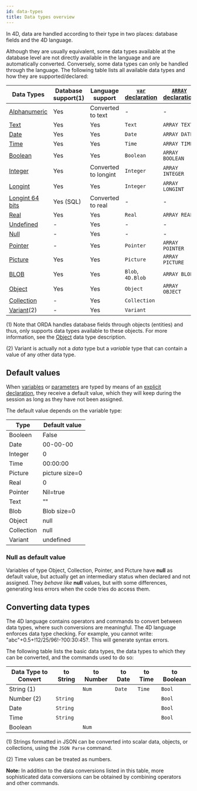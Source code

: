 ```yaml
---
id: data-types
title: Data types overview
---
```


In 4D, data are handled according to their type in two places: database fields and the 4D language.

Although they are usually equivalent, some data types available at the database level are not directly available in the language and are automatically converted. Conversely, some data types can only be handled through the language. The following table lists all available data types and how they are supported/declared:

|Data Types	|Database support(1)	|Language support|[`var` declaration](variables.md#using-the-var-keyword) |[`ARRAY` declaration](arrays.md)|
|---|----|---|---|---|
|[Alphanumeric](dt_string.md)	|Yes	|Converted to text|-|-
|[Text](Concepts/dt_string.md)	|Yes	|Yes|`Text`|`ARRAY TEXT`
|[Date](Concepts/dt_date.md)	|Yes	|Yes|`Date`|`ARRAY DATE`
|[Time](Concepts/dt_time.md)	|Yes	|Yes|`Time`|`ARRAY TIME`
|[Boolean](Concepts/dt_boolean.md)	|Yes	|Yes|`Boolean`|`ARRAY BOOLEAN`
|[Integer](Concepts/dt_number.md)	|Yes	|Converted to longint|`Integer`|`ARRAY INTEGER`
|[Longint](Concepts/dt_number.md)	|Yes	|Yes|`Integer`|`ARRAY LONGINT`
|[Longint 64 bits](Concepts/dt_number.md)	|Yes (SQL)	|Converted to real|-|-
|[Real](Concepts/dt_number.md)	|Yes	|Yes|`Real`|`ARRAY REAL`
|[Undefined](Concepts/dt_null_undefined.md)	|-	|Yes|-|-
|[Null](Concepts/dt_null_undefined.md)	|-	|Yes|-|-
|[Pointer](Concepts/dt_pointer.md)	|-	|Yes|`Pointer`|`ARRAY POINTER`
|[Picture](Concepts/dt_picture.md)	|Yes	|Yes|`Picture`|`ARRAY PICTURE`
|[BLOB](Concepts/dt_blob.md)	|Yes	|Yes|`Blob`, `4D.Blob`|`ARRAY BLOB`
|[Object](Concepts/dt_object.md)	|Yes	|Yes|`Object`|`ARRAY OBJECT`
|[Collection](Concepts/dt_collection.md)	|-	|Yes|`Collection`|  
|[Variant](Concepts/dt_variant.md)(2)	|-	|Yes|`Variant`||

(1) Note that ORDA handles database fields through objects (entities) and thus, only supports data types available to these objects. For more information, see the [Object](Concepts/dt_object.md) data type description. 

(2) Variant is actually not a *data* type but a *variable* type that can contain a value of any other data type. 

## Default values

When [variables](variables.md) or [parameters](parameters.md) are typed by means of an [explicit declaration](variables.md#declaring-variables), they receive a default value, which they will keep during the session as long as they have not been assigned. 

The default value depends on the variable type:

|Type|Default value|  
|---|---|
|Booleen	|False	|
|Date	|00-00-00	|
|Integer|0	|
|Time|00:00:00	|
|Picture|picture size=0	|
|Real|0	|
|Pointer|Nil=true|
|Text|""|
|Blob|Blob size=0|
|Object|null|
|Collection|null|
|Variant|undefined|


### Null as default value

Variables of type Object, Collection, Pointer, and Picture have **null** as default value, but actually get an intermediary status when declared and not assigned. They *behave like* **null** values, but with some differences, generating less errors when the code tries do access them.   



## Converting data types

The 4D language contains operators and commands to convert between data types, where such conversions are meaningful. The 4D language enforces data type checking. For example, you cannot write: "abc"+0.5+!12/25/96!-?00:30:45?. This will generate syntax errors.

The following table lists the basic data types, the data types to which they can be converted, and the commands used to do so:

|Data Type to Convert|to String|to Number|to Date|to Time|to Boolean |
|---|---|---|---|---|---|
|String (1)||`Num`|`Date`|`Time`|`Bool`|
|Number (2)|`String`||||`Bool`|
|Date|`String`||||`Bool`|
|Time|`String`||||`Bool`|
|Boolean||`Num`||||

(1) Strings formatted in JSON can be converted into scalar data, objects, or collections, using the `JSON Parse` command.

(2) Time values can be treated as numbers.

**Note:** In addition to the data conversions listed in this table, more sophisticated data conversions can be obtained by combining operators and other commands.
